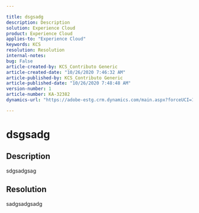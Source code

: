 ```yaml
---

title: dsgsadg  
description: Description  
solution: Experience Cloud  
product: Experience Cloud  
applies-to: "Experience Cloud"  
keywords: KCS  
resolution: Resolution  
internal-notes:   
bug: False  
article-created-by: KCS_Contributo Generic  
article-created-date: "10/26/2020 7:46:32 AM"  
article-published-by: KCS_Contributo Generic  
article-published-date: "10/26/2020 7:48:48 AM"  
version-number: 1  
article-number: KA-32382  
dynamics-url: "https://adobe-estg.crm.dynamics.com/main.aspx?forceUCI=1&pagetype=entityrecord&etn=knowledgearticle&id=a1a96059-5f17-eb11-a813-000d3a593b1e"

---
```


# dsgsadg

## Description

sdgsadgsag

## Resolution

sadgsadgsadg
